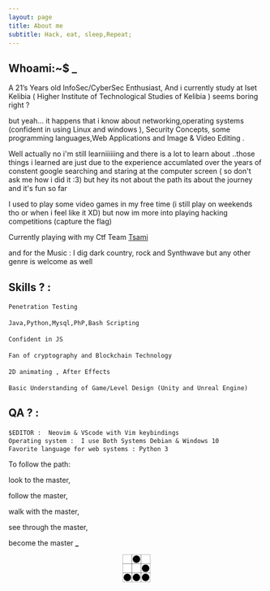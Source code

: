 ```yaml
---
layout: page
title: About me
subtitle: Hack, eat, sleep,Repeat;
---
```

## Whoami:~$ <b class="blinking_cursor">_ </b>
 A 21’s Years old InfoSec/CyberSec Enthusiast, And i currently study at Iset Kelibia ( Higher Institute of Technological Studies of Kelibia
) seems boring right ?

but yeah... it happens that i know about networking,operating systems (confident in using Linux and windows ), Security Concepts, some programming languages,Web Applications and Image & Video Editing .  

Well actually no i'm still learniiiiiing and there is a lot to learn about ..those things i learned are just due to the experience accumlated over the years of constent google searching and staring at the computer screen ( so don't ask me how i did it :3) 
but hey its not about the path its about the journey and it's fun so far

I used to play some video games in my free time (i still play on weekends tho or when i feel like it XD) but now im more into playing hacking competitions (capture the flag) 

Currently playing with my Ctf Team <a class="Tsami" href="https://ctftime.org/team/75334">Tsami</a>

and for the Music  :  I dig dark country, rock and Synthwave but any other genre is welcome as well


## Skills  ?  :
```
Penetration Testing

Java,Python,Mysql,PhP,Bash Scripting

Confident in JS

Fan of cryptography and Blockchain Technology

2D animating , After Effects

Basic Understanding of Game/Level Design (Unity and Unreal Engine)

```

## QA ?   :
```
$EDITOR :  Neovim & VScode with Vim keybindings
Operating system :  I use Both Systems Debian & Windows 10
Favorite language for web systems : Python 3
```

To follow the path:

  look to the master,

  follow the master,

  walk with the master,

  see through the master,

  become the master <b class="blinking_cursor">_ </b>
<center><a href='http://www.catb.org/hacker-emblem/'>
<img src='https://github.com/blackwarriorxtn/blackwarriorxtn.github.io/blob/master/img/glider.png?raw=true' alt='hacker emblem' /></a> <center/>
